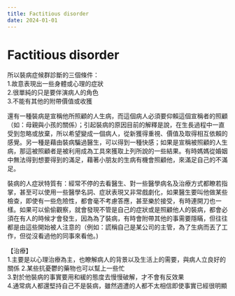 ```yaml
---
title: Factitious disorder
date: 2024-01-01
---
```

# Factitious disorder

所以裝病症候群診斷的三個條件：  
1.故意表現出一些身體或心理的症狀  
2.很單純的只是要伴演病人的角色  
3.不能有其他的附帶價值或收獲  

還有一種裝病是宣稱他所照顧的人生病，而這個病人必須要仰賴這個宣稱者的照顧（如：母親與小孩的關係）；引起裝病的原因目前的解釋是說，在生長過程中一直受到忽略或放棄，所以希望變成一個病人，從新獲得重視、價值及取得相互依賴的感覺。另一種是藉由裝病騙過醫生，可以得到一種快感；如果是宣稱被照顧的人生病，那這被照顧者是被利用成為工具來獲取上列所說的一些結果。有時媽媽從婚姻中無法得到想要得到的滿足，藉著小朋友的生病有機會照顧他，來滿足自己的不滿足。
  
裝病的人症狀特質有：經常不停的去看醫生、對一些醫學病名及治療方式都瞭若指掌，甚至可以使用一些醫學名詞、症狀表現又非常戲劇化，如果醫生要叫他做某些檢查，即使有一些危險性，都會毫不考慮答應，甚至樂於接受，有時連開刀也一樣。如果可以偷偷觀察，就會發現不管是自己的症狀或是照顧他人的裝病，都會必須在有人的時候才會發生，因為為了裝病，有時會附帶其他的事需要隱瞞，但往往都是由這些開始被人注意的（例如：謊稱自己是某公司的主管，為了生病而丟了工作，但從沒看過他的同事來看他。)  

【治療】  
1.主要是以心理治療為主，也瞭解病人的背景以及生活上的需要，與病人立良好的關係
2.某些抗憂鬱的藥物也可以幫上一些忙  
3.對於他裝病的事實要用和緩的態度去慢慢破解，才不會有反效果  
4.通常病人都還堅持自己不是裝病，雖然週遭的人都不太相信即使事實已經很明顯  
